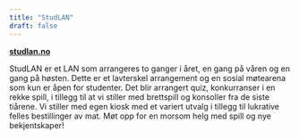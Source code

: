 ```yaml
---
title: "StudLAN"
draft: false
---
```

**[studlan.no](https://studlan.no)**

StudLAN er et LAN som arrangeres to ganger i året, en gang på våren og en gang på høsten. Dette er et lavterskel arrangement og en sosial møtearena som kun er åpen for studenter. Det blir arrangert quiz, konkurranser i en rekke spill, i tillegg til at vi stiller med brettspill og konsoller fra de siste tiårene. Vi stiller med egen kiosk med et variert utvalg i tillegg til lukrative felles bestillinger av mat. Møt opp for en morsom helg med spill og nye bekjentskaper!
